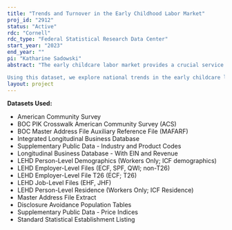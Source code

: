 ```yaml
---
title: "Trends and Turnover in the Early Childhood Labor Market"
proj_id: "2912"
status: "Active"
rdc: "Cornell"
rdc_type: "Federal Statistical Research Data Center"
start_year: "2023"
end_year: ""
pi: "Katharine Sadowski"
abstract: "The early childcare labor market provides a crucial service to working families; however, these workers are continuously undersupplied and underpaid. The complicated nature of early childcare including the range of sectors (informal, family daycare homes, childcare centers, Head Start, and state-funded Pre-K) each with their own state-level operating requirements has led to fragmented data collections making national studies on this industry scarce. We create an innovative, comprehensive panel of the near universe of childcare establishments and workers from 1994 to 2025 by connecting a rich externally collected national dataset of childcare establishments to restricted-use Census data from the Longitudinal Business Database, Integrated Longitudinal Business Database, County Business Patterns Business Register, Master Address File Extract, and Longitudinal Employer-Household Dynamics (LEHD). 

Using this dataset, we explore national trends in the early childcare labor market and examine how wage shocks affect labor market outcomes. We show how compensation, turnover, educational requirements, and reliance on social supports has shifted over time for workers across each early childcare sector. We then run difference-in-difference models using variation in minimum wage laws to determine how changes in compensation affect equilibrium outcomes, such as industry turnover, for this labor market at the individual and establishment level. We run regression discontinuities exploiting contiguous county pairs to tighten these estimates and ensure consistent estimates. Finally, we run distributed lag models to determine how these effects change over time. We expect to find the greatest change in the family daycare and childcare center markets, with decreased turnover and increasing employment levels."
layout: project
---
```


**Datasets Used:**

  - American Community Survey 
  - BOC PIK Crosswalk American Community Survey (ACS) 
  - BOC Master Address File Auxiliary Reference File (MAFARF) 
  - Integrated Longitudinal Business Database 
  - Supplementary Public Data - Industry and Product Codes 
  - Longitudinal Business Database - With EIN and Revenue 
  - LEHD Person-Level Demographics (Workers Only; ICF demographics) 
  - LEHD Employer-Level Files (ECF, SPF, QWI; non-T26) 
  - LEHD Employer-Level File T26 (ECF; T26) 
  - LEHD Job-Level Files (EHF, JHF) 
  - LEHD Person-Level Residence (Workers Only; ICF Residence) 
  - Master Address File Extract 
  - Disclosure Avoidance Population Tables 
  - Supplementary Public Data - Price Indices 
  - Standard Statistical Establishment Listing 


